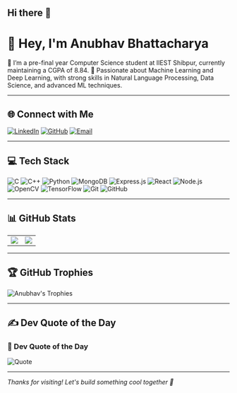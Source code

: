 ## Hi there 👋
# 👋 Hey, I'm Anubhav Bhattacharya

🔭 I’m a pre-final year Computer Science student at IIEST Shibpur, currently maintaining a CGPA of 8.84.
👯 Passionate about Machine Learning and Deep Learning, with strong skills in Natural Language Processing, Data Science, and advanced ML techniques. 
  


---

## 🌐 Connect with Me

[![LinkedIn](https://img.shields.io/badge/LinkedIn-blue?logo=linkedin&style=for-the-badge)](https://www.linkedin.com/in/anubhav-bhattacharya-a08a39340/)
[![GitHub](https://img.shields.io/badge/GitHub-grey?logo=github&style=for-the-badge)](https://github.com/wnubhav/wnubhav)
[![Email](https://img.shields.io/badge/Email-red?logo=gmail&style=for-the-badge)](mailto:anubhav10b@gmail.com)

---

## 💻 Tech Stack

![C](https://img.shields.io/badge/C-00599C?style=for-the-badge&logo=c&logoColor=white)
![C++](https://img.shields.io/badge/C++-00599C?style=for-the-badge&logo=c%2B%2B&logoColor=white)
![Python](https://img.shields.io/badge/Python-3776AB?style=for-the-badge&logo=python&logoColor=white)
![MongoDB](https://img.shields.io/badge/MongoDB-4EA94B?style=for-the-badge&logo=mongodb&logoColor=white)
![Express.js](https://img.shields.io/badge/Express.js-000000?style=for-the-badge&logo=express&logoColor=white)
![React](https://img.shields.io/badge/React-61DAFB?style=for-the-badge&logo=react&logoColor=black)
![Node.js](https://img.shields.io/badge/Node.js-339933?style=for-the-badge&logo=node.js&logoColor=white)
![OpenCV](https://img.shields.io/badge/OpenCV-5C3EE8?style=for-the-badge&logo=opencv&logoColor=white)
![TensorFlow](https://img.shields.io/badge/TensorFlow-FF6F00?style=for-the-badge&logo=tensorflow&logoColor=white)
![Git](https://img.shields.io/badge/Git-F05032?style=for-the-badge&logo=git&logoColor=white)
![GitHub](https://img.shields.io/badge/GitHub-181717?style=for-the-badge&logo=github&logoColor=white)

---

## 📊 GitHub Stats

<table>
  <tr>
    <td>
      <img src="https://github-readme-stats.vercel.app/api?username=wnubhav&show_icons=true&theme=darkhub" />
    </td>
    <td>
      <img src="https://github-readme-stats.vercel.app/api/top-langs/?username=wnubhav&theme=darkhub&layout=compact" />
    </td>
  </tr>
</table>

---

## 🏆 GitHub Trophies
![Anubhav's Trophies](https://github-profile-trophy.vercel.app/?username=wnubhav&theme=darkhub)


---

## ✍️ Dev Quote of the Day

### 📜 Dev Quote of the Day
![Quote](https://quotes-github-readme.vercel.app/api?type=horizontal&theme=dark)

---

_Thanks for visiting! Let's build something cool together 🚀_
